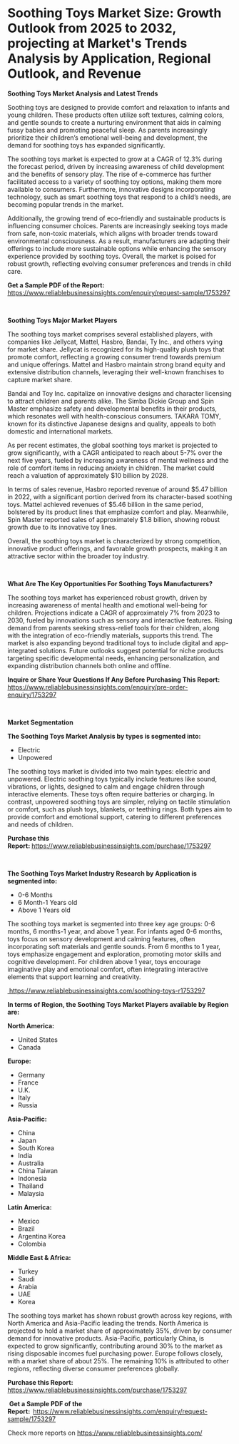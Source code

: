 <p><h1>Soothing Toys Market Size: Growth Outlook from 2025 to 2032, projecting at Market's Trends Analysis by Application, Regional Outlook, and Revenue</h1></p><p><strong>Soothing Toys Market Analysis and Latest Trends</strong></p>
<p><p>Soothing toys are designed to provide comfort and relaxation to infants and young children. These products often utilize soft textures, calming colors, and gentle sounds to create a nurturing environment that aids in calming fussy babies and promoting peaceful sleep. As parents increasingly prioritize their children’s emotional well-being and development, the demand for soothing toys has expanded significantly.</p><p>The soothing toys market is expected to grow at a CAGR of 12.3% during the forecast period, driven by increasing awareness of child development and the benefits of sensory play. The rise of e-commerce has further facilitated access to a variety of soothing toy options, making them more available to consumers. Furthermore, innovative designs incorporating technology, such as smart soothing toys that respond to a child’s needs, are becoming popular trends in the market.</p><p>Additionally, the growing trend of eco-friendly and sustainable products is influencing consumer choices. Parents are increasingly seeking toys made from safe, non-toxic materials, which aligns with broader trends toward environmental consciousness. As a result, manufacturers are adapting their offerings to include more sustainable options while enhancing the sensory experience provided by soothing toys. Overall, the market is poised for robust growth, reflecting evolving consumer preferences and trends in child care.</p></p>
<p><strong>Get a Sample PDF of the Report:&nbsp;</strong> <a href="https://www.reliablebusinessinsights.com/enquiry/request-sample/1753297?utm_campaign=2094&utm_medium=2&utm_source=Github&utm_content=ia&utm_term=07022025&utm_id=soothing-toys">https://www.reliablebusinessinsights.com/enquiry/request-sample/1753297</a></p>
<p>&nbsp;</p>
<p><strong>Soothing Toys Major Market Players</strong></p>
<p><p>The soothing toys market comprises several established players, with companies like Jellycat, Mattel, Hasbro, Bandai, Ty Inc., and others vying for market share. Jellycat is recognized for its high-quality plush toys that promote comfort, reflecting a growing consumer trend towards premium and unique offerings. Mattel and Hasbro maintain strong brand equity and extensive distribution channels, leveraging their well-known franchises to capture market share.</p><p>Bandai and Toy Inc. capitalize on innovative designs and character licensing to attract children and parents alike. The Simba Dickie Group and Spin Master emphasize safety and developmental benefits in their products, which resonates well with health-conscious consumers. TAKARA TOMY, known for its distinctive Japanese designs and quality, appeals to both domestic and international markets.</p><p>As per recent estimates, the global soothing toys market is projected to grow significantly, with a CAGR anticipated to reach about 5-7% over the next five years, fueled by increasing awareness of mental wellness and the role of comfort items in reducing anxiety in children. The market could reach a valuation of approximately $10 billion by 2028.</p><p>In terms of sales revenue, Hasbro reported revenue of around $5.47 billion in 2022, with a significant portion derived from its character-based soothing toys. Mattel achieved revenues of $5.46 billion in the same period, bolstered by its product lines that emphasize comfort and play. Meanwhile, Spin Master reported sales of approximately $1.8 billion, showing robust growth due to its innovative toy lines.</p><p>Overall, the soothing toys market is characterized by strong competition, innovative product offerings, and favorable growth prospects, making it an attractive sector within the broader toy industry.</p></p>
<p>&nbsp;</p>
<p><strong>What Are The Key Opportunities For Soothing Toys Manufacturers?</strong></p>
<p><p>The soothing toys market has experienced robust growth, driven by increasing awareness of mental health and emotional well-being for children. Projections indicate a CAGR of approximately 7% from 2023 to 2030, fueled by innovations such as sensory and interactive features. Rising demand from parents seeking stress-relief tools for their children, along with the integration of eco-friendly materials, supports this trend. The market is also expanding beyond traditional toys to include digital and app-integrated solutions. Future outlooks suggest potential for niche products targeting specific developmental needs, enhancing personalization, and expanding distribution channels both online and offline.</p></p>
<p><strong>Inquire or Share Your Questions If Any Before Purchasing This Report:</strong> <a href="https://www.reliablebusinessinsights.com/enquiry/pre-order-enquiry/1753297?utm_campaign=2094&utm_medium=2&utm_source=Github&utm_content=ia&utm_term=07022025&utm_id=soothing-toys">https://www.reliablebusinessinsights.com/enquiry/pre-order-enquiry/1753297</a></p>
<p>&nbsp;</p>
<p><strong>Market Segmentation</strong></p>
<p><strong>The Soothing Toys Market Analysis by types is segmented into:</strong></p>
<p><ul><li>Electric</li><li>Unpowered</li></ul></p>
<p><p>The soothing toys market is divided into two main types: electric and unpowered. Electric soothing toys typically include features like sound, vibrations, or lights, designed to calm and engage children through interactive elements. These toys often require batteries or charging. In contrast, unpowered soothing toys are simpler, relying on tactile stimulation or comfort, such as plush toys, blankets, or teething rings. Both types aim to provide comfort and emotional support, catering to different preferences and needs of children.</p></p>
<p><strong>Purchase this Report:&nbsp;</strong><a href="https://www.reliablebusinessinsights.com/purchase/1753297?utm_campaign=2094&utm_medium=2&utm_source=Github&utm_content=ia&utm_term=07022025&utm_id=soothing-toys">https://www.reliablebusinessinsights.com/purchase/1753297</a></p>
<p>&nbsp;</p>
<p><strong>The Soothing Toys Market Industry Research by Application is segmented into:</strong></p>
<p><ul><li>0-6 Months</li><li>6 Month-1 Years old</li><li>Above 1 Years old</li></ul></p>
<p><p>The soothing toys market is segmented into three key age groups: 0-6 months, 6 months-1 year, and above 1 year. For infants aged 0-6 months, toys focus on sensory development and calming features, often incorporating soft materials and gentle sounds. From 6 months to 1 year, toys emphasize engagement and exploration, promoting motor skills and cognitive development. For children above 1 year, toys encourage imaginative play and emotional comfort, often integrating interactive elements that support learning and creativity.</p></p>
<p><a href="https://www.reliablebusinessinsights.com/soothing-toys-r1753297?utm_campaign=2094&utm_medium=2&utm_source=Github&utm_content=ia&utm_term=07022025&utm_id=soothing-toys">&nbsp;https://www.reliablebusinessinsights.com/soothing-toys-r1753297</a></p>
<p><strong>In terms of Region, the Soothing Toys Market Players available by Region are:</strong></p>
<p>
    <p> <strong> North America: </strong>
        <ul>
            <li>United States</li>
            <li>Canada</li>
        </ul>
        </p> 
    <p> <strong> Europe: </strong>
        <ul>
            <li>Germany</li>
            <li>France</li>
            <li>U.K.</li>
            <li>Italy</li>
            <li>Russia</li>
        </ul>
        </p> 
    <p> <strong> Asia-Pacific: </strong>
        <ul>
            <li>China</li>
            <li>Japan</li>
            <li>South Korea</li>
            <li>India</li>
            <li>Australia</li>
            <li>China Taiwan</li>
            <li>Indonesia</li>
            <li>Thailand</li>
            <li>Malaysia</li>
        </ul>
        </p> 
    <p> <strong> Latin America: </strong>
        <ul>
            <li>Mexico</li>
            <li>Brazil</li>
            <li>Argentina Korea</li>
            <li>Colombia</li>
        </ul>
        </p> 
    <p> <strong> Middle East & Africa: </strong>
        <ul>
            <li>Turkey</li>
            <li>Saudi</li>
            <li>Arabia</li>
            <li>UAE</li>
            <li>Korea</li>
        </ul>
    </p>
    </p>
<p><p>The soothing toys market has shown robust growth across key regions, with North America and Asia-Pacific leading the trends. North America is projected to hold a market share of approximately 35%, driven by consumer demand for innovative products. Asia-Pacific, particularly China, is expected to grow significantly, contributing around 30% to the market as rising disposable incomes fuel purchasing power. Europe follows closely, with a market share of about 25%. The remaining 10% is attributed to other regions, reflecting diverse consumer preferences globally.</p></p>
<p><strong>Purchase this Report: </strong><a href="https://www.reliablebusinessinsights.com/purchase/1753297?utm_campaign=2094&utm_medium=2&utm_source=Github&utm_content=ia&utm_term=07022025&utm_id=soothing-toys">https://www.reliablebusinessinsights.com/purchase/1753297</a></p>
<p>&nbsp;<strong>Get a Sample PDF of the Report:&nbsp;&nbsp;</strong><a href="https://www.reliablebusinessinsights.com/enquiry/request-sample/1753297?utm_campaign=2094&utm_medium=2&utm_source=Github&utm_content=ia&utm_term=07022025&utm_id=soothing-toys">https://www.reliablebusinessinsights.com/enquiry/request-sample/1753297</a></p>
<p><strong></strong></p>
<p>Check more reports on <a href="https://www.reliablebusinessinsights.com/?utm_campaign=2094&utm_medium=2&utm_source=Github&utm_content=ia&utm_term=07022025&utm_id=soothing-toys">https://www.reliablebusinessinsights.com/</a></p>
